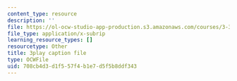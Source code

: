 ```yaml
---
content_type: resource
description: ''
file: https://ol-ocw-studio-app-production.s3.amazonaws.com/courses/3-320-atomistic-computer-modeling-of-materials-sma-5107-spring-2005/708cb4d3d1f557f4b1e7d5f5b8ddf343_kHdqdTe7G44.vtt
file_type: application/x-subrip
learning_resource_types: []
resourcetype: Other
title: 3play caption file
type: OCWFile
uid: 708cb4d3-d1f5-57f4-b1e7-d5f5b8ddf343
---
```

